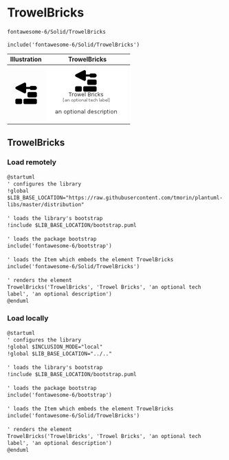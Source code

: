 # TrowelBricks


```text
fontawesome-6/Solid/TrowelBricks
```

```text
include('fontawesome-6/Solid/TrowelBricks')
```



| Illustration | TrowelBricks |
| :---: | :---: |
| ![illustration for Illustration](../../fontawesome-6/Solid/TrowelBricks.png) | ![illustration for TrowelBricks](../../fontawesome-6/Solid/TrowelBricks.Local.png) |




## TrowelBricks

### Load remotely
```plantuml
@startuml
' configures the library
!global $LIB_BASE_LOCATION="https://raw.githubusercontent.com/tmorin/plantuml-libs/master/distribution"

' loads the library's bootstrap
!include $LIB_BASE_LOCATION/bootstrap.puml

' loads the package bootstrap
include('fontawesome-6/bootstrap')

' loads the Item which embeds the element TrowelBricks
include('fontawesome-6/Solid/TrowelBricks')

' renders the element
TrowelBricks('TrowelBricks', 'Trowel Bricks', 'an optional tech label', 'an optional description')
@enduml
```

### Load locally
```plantuml
@startuml
' configures the library
!global $INCLUSION_MODE="local"
!global $LIB_BASE_LOCATION="../.."

' loads the library's bootstrap
!include $LIB_BASE_LOCATION/bootstrap.puml

' loads the package bootstrap
include('fontawesome-6/bootstrap')

' loads the Item which embeds the element TrowelBricks
include('fontawesome-6/Solid/TrowelBricks')

' renders the element
TrowelBricks('TrowelBricks', 'Trowel Bricks', 'an optional tech label', 'an optional description')
@enduml
```

